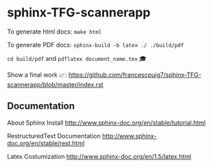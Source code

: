 # sphinx-TFG-scannerapp

To generate html docs: `make html`

To generate PDF docs: `sphinx-build -b latex ./ ./build/pdf`

`cd build/pdf` and `pdflatex document_name.tex` :mortar_board:

Show a final work :chart_with_upwards_trend:: https://github.com/francescpuig7/sphinx-TFG-scannerapp/blob/master/index.rst

Documentation
-------------

About Sphinx Install http://www.sphinx-doc.org/en/stable/tutorial.html

RestructuredText Documentation http://www.sphinx-doc.org/en/stable/rest.html

Latex Costumization http://www.sphinx-doc.org/en/1.5/latex.html
